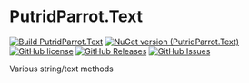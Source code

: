 # PutridParrot.Text

[![Build PutridParrot.Text](https://github.com/putridparrot/PutridParrot.Text/actions/workflows/build.yml/badge.svg)](https://github.com/putridparrot/PutridParrot.Text/actions/workflows/dotnet-core.yml)
[![NuGet version (PutridParrot.Text)](https://img.shields.io/nuget/v/PutridParrot.Text.svg?style=flat-square)](https://www.nuget.org/packages/PutridParrot.Text/)
[![GitHub license](https://img.shields.io/badge/license-MIT-blue.svg)](https://github.com/putridparrot/PutridParrot.Text/blob/master/LICENSE.md)
[![GitHub Releases](https://img.shields.io/github/release/putridparrot/PutridParrot.Text.svg)](https://github.com/putridparrot/PutridParrot.Text/releases)
[![GitHub Issues](https://img.shields.io/github/issues/putridparrot/PutridParrot.Text.svg)](https://github.com/putridparrot/PutridParrot.Text/issues)

Various string/text methods